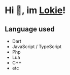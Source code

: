 # Hi 👋, im [Lokie](https://www.instagram.com/lokie.dev)!

## Language used
+ Dart
+ JavaScript / TypeScript
+ Php
+ Lua
+ C++
+ etc

<!---
LokieSaNs/LokieSaNs is a ✨ special ✨ repository because its `README.md` (this file) appears on your GitHub profile.
You can click the Preview link to take a look at your changes.
--->

